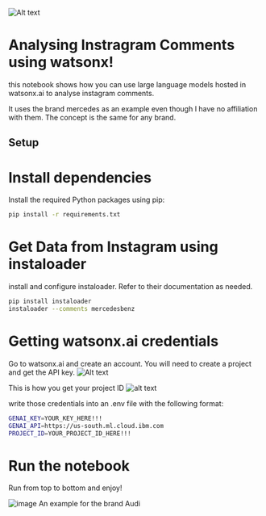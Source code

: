 ![Alt text](image.png)

# Analysing Instragram Comments using watsonx!

this notebook shows how you can use large language models hosted in watsonx.ai to analyse instagram comments.

It uses the brand mercedes as an example even though I have no affiliation with them. The concept is the same for any brand.

## Setup

# Install dependencies

Install the required Python packages using pip:

```bash
pip install -r requirements.txt
```

# Get Data from Instagram using instaloader

install and configure instaloader. Refer to their documentation as needed.


```bash
pip install instaloader
instaloader --comments mercedesbenz
```

# Getting watsonx.ai credentials

Go to watsonx.ai and create an account. You will need to create a project and get the API key.
![Alt text](image-1.png)

This is how you get your project ID
![alt text](image-2.png)

write those credentials into an .env file with the following format:

```bash
GENAI_KEY=YOUR_KEY_HERE!!!
GENAI_API=https://us-south.ml.cloud.ibm.com
PROJECT_ID=YOUR_PROJECT_ID_HERE!!!
```

# Run the notebook

Run from top to bottom and enjoy! 

![image](https://github.com/Max-Jesch/watsonx_for_social_media/assets/23448917/b265928a-1b1b-4baf-ac6c-5f76a7e8a44b)
An example for the brand Audi
